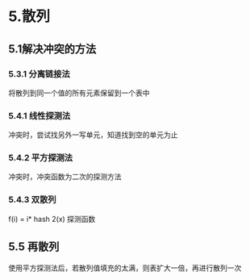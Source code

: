 # 5.散列
## 5.1解决冲突的方法
### 5.3.1 分离链接法
将散列到同一个值的所有元素保留到一个表中
### 5.4.1 线性探测法
冲突时，尝试找另外一写单元，知道找到空的单元为止
### 5.4.2 平方探测法
冲突时，冲突函数为二次的探测方法
### 5.4.3 双散列
f(i) = i* hash 2(x) 探测函数
## 5.5 再散列
使用平方探测法后，若散列值填充的太满，则表扩大一倍，再进行散列一次
